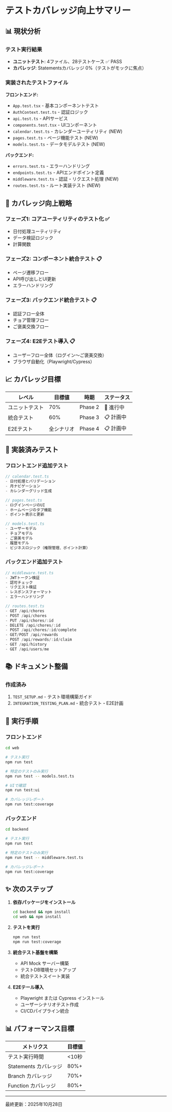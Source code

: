 # テストカバレッジ向上サマリー

## 📊 現状分析

### テスト実行結果
- **ユニットテスト**: 4ファイル、28テストケース ✅ PASS
- **カバレッジ**: Statementsカバレッジ 0%（テストがモックに焦点）

### 実装されたテストファイル

**フロントエンド:**
- `App.test.tsx` - 基本コンポーネントテスト
- `AuthContext.test.ts` - 認証ロジック
- `api.test.ts` - APIサービス
- `components.test.tsx` - UIコンポーネント
- `calendar.test.ts` - カレンダーユーティリティ (NEW)
- `pages.test.ts` - ページ機能テスト (NEW)
- `models.test.ts` - データモデルテスト (NEW)

**バックエンド:**
- `errors.test.ts` - エラーハンドリング
- `endpoints.test.ts` - APIエンドポイント定義
- `middleware.test.ts` - 認証・リクエスト処理 (NEW)
- `routes.test.ts` - ルート実装テスト (NEW)

## 🎯 カバレッジ向上戦略

### フェーズ1: コアユーティリティのテスト化 ✅
- 日付処理ユーティリティ
- データ検証ロジック
- 計算関数

### フェーズ2: コンポーネント統合テスト 📋
- ページ遷移フロー
- API呼び出しとUI更新
- エラーハンドリング

### フェーズ3: バックエンド統合テスト 📋
- 認証フロー全体
- チョア管理フロー
- ご褒美交換フロー

### フェーズ4: E2Eテスト導入 📋
- ユーザーフロー全体（ログイン〜ご褒美交換）
- ブラウザ自動化（Playwright/Cypress）

## 📈 カバレッジ目標

| レベル | 目標値 | 時期 | ステータス |
|-------|--------|------|----------|
| ユニットテスト | 70% | Phase 2 | 🔄 進行中 |
| 統合テスト | 60% | Phase 3 | 📋 計画中 |
| E2Eテスト | 全シナリオ | Phase 4 | 📋 計画中 |

## 🚀 実装済みテスト

### フロントエンド追加テスト

```typescript
// calendar.test.ts
- 日付処理とバリデーション
- 月ナビゲーション
- カレンダーグリッド生成

// pages.test.ts
- ログインページのUI
- ホームページのタブ機能
- ポイント表示と更新

// models.test.ts
- ユーザーモデル
- チョアモデル
- ご褒美モデル
- 履歴モデル
- ビジネスロジック（権限管理、ポイント計算）
```

### バックエンド追加テスト

```typescript
// middleware.test.ts
- JWTトークン検証
- 認可チェック
- リクエスト検証
- レスポンスフォーマット
- エラーハンドリング

// routes.test.ts
- GET /api/chores
- POST /api/chores
- PUT /api/chores/:id
- DELETE /api/chores/:id
- POST /api/chores/:id/complete
- GET/POST /api/rewards
- POST /api/rewards/:id/claim
- GET /api/history
- GET /api/users/me
```

## 📚 ドキュメント整備

### 作成済み
1. `TEST_SETUP.md` - テスト環境構築ガイド
2. `INTEGRATION_TESTING_PLAN.md` - 統合テスト・E2E計画

## 🔄 実行手順

### フロントエンド

```bash
cd web

# テスト実行
npm run test

# 特定のテストのみ実行
npm run test -- models.test.ts

# UIで確認
npm run test:ui

# カバレッジレポート
npm run test:coverage
```

### バックエンド

```bash
cd backend

# テスト実行
npm run test

# 特定のテストのみ実行
npm run test -- middleware.test.ts

# カバレッジレポート
npm run test:coverage
```

## ✨ 次のステップ

1. **依存パッケージをインストール**
   ```bash
   cd backend && npm install
   cd web && npm install
   ```

2. **テストを実行**
   ```bash
   npm run test
   npm run test:coverage
   ```

3. **統合テスト基盤を構築**
   - API Mock サーバー構築
   - テストDB環境セットアップ
   - 統合テストスイート実装

4. **E2Eテール導入**
   - Playwright または Cypress インストール
   - ユーザーシナリオテスト作成
   - CI/CDパイプライン統合

## 📊 パフォーマンス目標

| メトリクス | 目標値 |
|----------|--------|
| テスト実行時間 | <10秒 |
| Statements カバレッジ | 80%+ |
| Branch カバレッジ | 70%+ |
| Function カバレッジ | 80%+ |

---

最終更新：2025年10月28日
